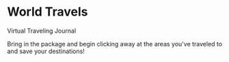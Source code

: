 # World Travels

Virtual Traveling Journal

Bring in the package and begin clicking away at the areas you've traveled to and save your destinations!
